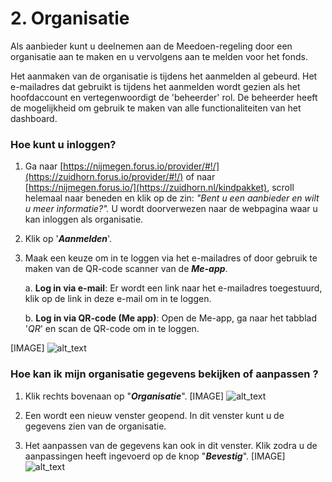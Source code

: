 # 2. Organisatie

Als aanbieder kunt u deelnemen aan de Meedoen-regeling door een organisatie aan te maken en u vervolgens aan te melden voor het fonds.

Het aanmaken van de organisatie is tijdens het aanmelden al gebeurd. Het e-mailadres dat gebruikt is tijdens het aanmelden wordt gezien als het hoofdaccount en vertegenwoordigt de 'beheerder' rol. De beheerder heeft de mogelijkheid om gebruik te maken van alle functionaliteiten van het dashboard.


### Hoe kunt u inloggen?

1.  Ga naar [https://nijmegen.forus.io/provider/#!/](https://zuidhorn.forus.io/provider/#!/) of naar [https://nijmegen.forus.io/](https://zuidhorn.nl/kindpakket), scroll helemaal naar beneden en klik op de zin: _"Bent u een aanbieder en wilt u meer informatie?"._ U wordt doorverwezen naar de webpagina waar u kan inloggen als organisatie.

2.  Klik op '**_Aanmelden_**'.
3.  Maak een keuze om in te loggen via het e-mailadres of door gebruik te maken van de QR-code scanner van de **_Me-app_**.

    a.   **Log in via e-mail**: Er wordt een link naar het e-mailadres toegestuurd, klik op de link in deze e-mail om in te loggen.

    b.  **Log in via QR-code (Me app)**: Open de Me-app, ga naar het tabblad '_QR_' en scan de QR-code om in te loggen.


[IMAGE]
![alt_text](images/Aanbieders-Nijmegen0.png "image_tooltip")



### Hoe kan ik mijn organisatie gegevens bekijken of aanpassen ?



1.  Klik rechts bovenaan op "**_Organisatie_**".
    [IMAGE]
    ![alt_text](images/Aanbieders-Nijmegen1.png "image_tooltip")

1.  Een wordt een nieuw venster geopend. In dit venster kunt u de gegevens zien van de organisatie.
1.  Het aanpassen van de gegevens kan ook in dit venster. Klik zodra u de aanpassingen heeft ingevoerd op de knop "**_Bevestig_**".
    [IMAGE]
    ![alt_text](images/Aanbieders-Nijmegen2.png "image_tooltip")
